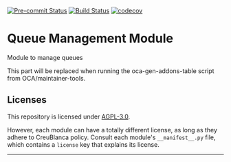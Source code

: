 
<!-- /!\ Non OCA Context : Set here the badge of your runbot / runboat instance. -->
[![Pre-commit Status](https://github.com/tegin/kiwi/actions/workflows/pre-commit.yml/badge.svg?branch=14.0)](https://github.com/tegin/kiwi/actions/workflows/pre-commit.yml?query=branch%3A14.0)
[![Build Status](https://github.com/tegin/kiwi/actions/workflows/test.yml/badge.svg?branch=14.0)](https://github.com/tegin/kiwi/actions/workflows/test.yml?query=branch%3A14.0)
[![codecov](https://codecov.io/gh/tegin/kiwi/branch/14.0/graph/badge.svg)](https://codecov.io/gh/tegin/kiwi)
<!-- /!\ Non OCA Context : Set here the badge of your translation instance. -->

<!-- /!\ do not modify above this line -->

# Queue Management Module

Module to manage queues

<!-- /!\ do not modify below this line -->

<!-- prettier-ignore-start -->

[//]: # (addons)

This part will be replaced when running the oca-gen-addons-table script from OCA/maintainer-tools.

[//]: # (end addons)

<!-- prettier-ignore-end -->

## Licenses

This repository is licensed under [AGPL-3.0](LICENSE).

However, each module can have a totally different license, as long as they adhere to CreuBlanca
policy. Consult each module's `__manifest__.py` file, which contains a `license` key
that explains its license.

----
<!-- /!\ Non OCA Context : Set here the full description of your organization. -->
